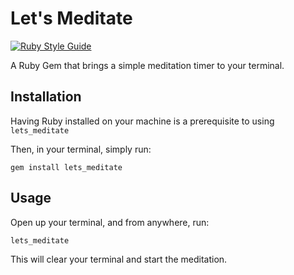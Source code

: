 # Let's Meditate 

[![Ruby Style Guide](https://img.shields.io/badge/code_style-standard-brightgreen.svg)](https://github.com/testdouble/standard)

A Ruby Gem that brings a simple meditation timer to your terminal.

## Installation

Having Ruby installed on your machine is a prerequisite to using `lets_meditate`

Then, in your terminal, simply run:
```
gem install lets_meditate
```

## Usage

Open up your terminal, and from anywhere, run:
```
lets_meditate
```

This will clear your terminal and start the meditation.
